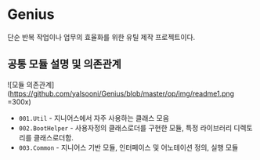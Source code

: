 # Genius

단순 반복 작업이나 업무의 효율화를 위한 유틸 제작 프로젝트이다.


## 공통 모듈 설명 및 의존관계

![모듈 의존관계](https://github.com/yalsooni/Genius/blob/master/op/img/readme1.png =300x)

 * `001.Util` - 지니어스에서 자주 사용하는 클래스 모음 
 * `002.BootHelper` - 사용자정의 클래스로더를 구현한 모듈, 특정 라이브러리 디렉토리를 클래스로더함.
 * `003.Common` - 지니어스 기반 모듈, 인터페이스 및 어노테이션 정의, 실행 모듈
